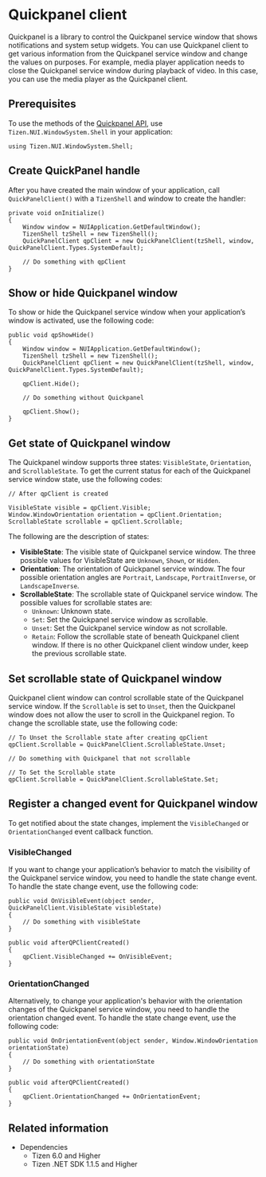 # Quickpanel client

Quickpanel is a library to control the Quickpanel service window that shows notifications and system setup widgets. You can use Quickpanel client to get various information from the Quickpanel service window and change the values on purposes. For example, media player application needs to close the Quickpanel service window during playback of video. In this case, you can use the media player as the Quickpanel client.

## Prerequisites
To use the methods of the [Quickpanel API](https://samsung.github.io/TizenFX/latest/api/Tizen.NUI.WindowSystem.Shell.QuickPanelClient.html), use `Tizen.NUI.WindowSystem.Shell` in your application:
```
using Tizen.NUI.WindowSystem.Shell;
```

## Create QuickPanel handle
After you have created the main window of your application, call `QuickPanelClient()` with a `TizenShell` and window to create the handler:
```
private void onInitialize()
{
    Window window = NUIApplication.GetDefaultWindow();
    TizenShell tzShell = new TizenShell();
    QuickPanelClient qpClient = new QuickPanelClient(tzShell, window, QuickPanelClient.Types.SystemDefault);

    // Do something with qpClient
}
```

## Show or hide Quickpanel window
To show or hide the Quickpanel service window when your application’s window is activated, use the following code:
```
public void qpShowHide()
{
    Window window = NUIApplication.GetDefaultWindow();
    TizenShell tzShell = new TizenShell();
    QuickPanelClient qpClient = new QuickPanelClient(tzShell, window, QuickPanelClient.Types.SystemDefault);

    qpClient.Hide();

    // Do something without Quickpanel

    qpClient.Show();
}
```

## Get state of Quickpanel window
The Quickpanel window supports three states: `VisibleState`, `Orientation`, and `ScrollableState`. To get the current status for each of the Quickpanel service window state, use the following codes:
```
// After qpClient is created

VisibleState visible = qpClient.Visible;
Window.WindowOrientation orientation = qpClient.Orientation;
ScrollableState scrollable = qpClient.Scrollable;
```
The following are the description of states:
- **VisibleState**: The visible state of Quickpanel service window. The three possible values for VisibleState are `Unknown`, `Shown`, or `Hidden`.
- **Orientation**: The orientation of Quickpanel service window. The four possible orientation angles are `Portrait`, `Landscape`, `PortraitInverse`, or `LandscapeInverse`.
- **ScrollableState**: The scrollable state of Quickpanel service window. The possible values for scrollable states are:
    - `Unknown`: Unknown state.
    - `Set`: Set the Quickpanel service window as scrollable.
    - `Unset`: Set the Quickpanel service window as not scrollable.
    - `Retain`: Follow the scrollable state of beneath Quickpanel client window. If there is no other Quickpanel client window under, keep the previous scrollable state.

## Set scrollable state of Quickpanel window
Quickpanel client window can control scrollable state of the Quickpanel service window. If the `Scrollable` is set to `Unset`, then the Quickpanel window does not allow the user to scroll in the Quickpanel region. To change the scrollable state, use the following code:


```
// To Unset the Scrollable state after creating qpClient
qpClient.Scrollable = QuickPanelClient.ScrollableState.Unset;

// Do something with Quickpanel that not scrollable

// To Set the Scrollable state
qpClient.Scrollable = QuickPanelClient.ScrollableState.Set;
```

## Register a changed event for Quickpanel window
To get notified about the state changes, implement the `VisibleChanged` or `OrientationChanged` event callback function.
### VisibleChanged
If you want to change your application’s behavior to match the visibility of the Quickpanel service window, you need to handle the state change event. To handle the state change event, use the following code:
```
public void OnVisibleEvent(object sender, QuickPanelClient.VisibleState visibleState)
{
    // Do something with visibleState
}

public void afterQPClientCreated()
{
    qpClient.VisibleChanged += OnVisibleEvent;
}
```

### OrientationChanged
Alternatively, to change your application's behavior with the orientation changes of the Quickpanel service window, you need to handle the orientation changed event. To handle the state change event, use the following code:
```
public void OnOrientationEvent(object sender, Window.WindowOrientation orientationState)
{
    // Do something with orientationState
}

public void afterQPClientCreated()
{
    qpClient.OrientationChanged += OnOrientationEvent;
}
```

## Related information
- Dependencies
  - Tizen 6.0 and Higher
  - Tizen .NET SDK 1.1.5 and Higher

